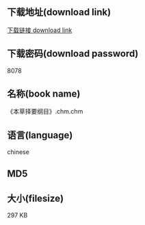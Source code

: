 ## 下载地址(download link)
[下载链接 download link](https://tutu365.netlify.app/?s=%E3%80%8A%E6%9C%AC%E8%8D%89%E6%8B%A9%E8%A6%81%E7%BA%B2%E7%9B%AE%E3%80%8B.chm)

## 下载密码(download password)
8078

## 名称(book name)
《本草择要纲目》.chm.chm

## 语言(language)
chinese

## MD5


## 大小(filesize)
297 KB

